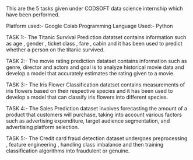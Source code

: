 This are the 5 tasks given under CODSOFT data science internship which have been performed.

Platform used:- Google Colab
Programming Language Used:- Python

TASK 1:- The Titanic Survival Prediction datatset contains information such as age , gender , ticket class , fare , cabin and it has been used to predict whether a person on the titanic survived.

TASK 2:- The movie rating prediction datatset contains information such as genre, director and actors and goal is to analyze historical movie data and develop a model
that accurately estimates the rating given to a movie.

TASK 3:- The Iris Flower Classification datatset contains measurements of iris flowers based on their respective species and it has been used to develop a model that can classify iris
flowers into different species.

TASK 4:- The Sales Prediction dataset involves forecasting the amount of a product that customers will purchase, taking into account various factors such as advertising expenditure, target audience segmentation, and advertising platform selection.

TASK 5:- The Credit card fraud detection dataset undergoes preprocessing , feature engineering , handling class imbalance and then training classification algorithms into fraudulent or genuine.

